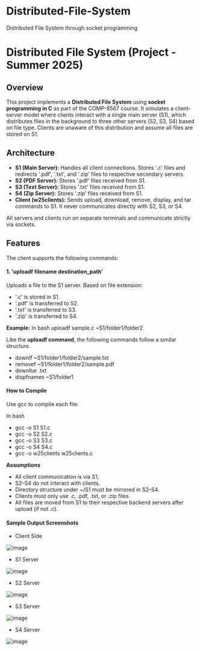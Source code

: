 # Distributed-File-System
Distributed File System through socket programming

# Distributed File System (Project - Summer 2025)

## Overview

This project implements a **Distributed File System** using **socket programming in C** as part of the COMP-8567 course. It simulates a client-server model where clients interact with a single main server (S1), which distributes files in the background to three other servers (S2, S3, S4) based on file type. Clients are unaware of this distribution and assume all files are stored on S1.

## Architecture

- **S1 (Main Server):** Handles all client connections. Stores '.c' files and redirects '.pdf', '.txt', and '.zip' files to respective secondary servers.
- **S2 (PDF Server):** Stores '.pdf' files received from S1.
- **S3 (Text Server):** Stores '.txt' files received from S1.
- **S4 (Zip Server):** Stores '.zip' files received from S1.
- **Client (w25clients):** Sends upload, download, remove, display, and tar commands to S1. It never communicates directly with S2, S3, or S4.

All servers and clients run on separate terminals and communicate strictly via sockets.

## Features

The client supports the following commands:

#### 1. 'uploadf filename destination_path'
Uploads a file to the S1 server. Based on file extension:
- '.c' is stored in S1.
- '.pdf' is transferred to S2.
- '.txt' is transferred to S3.
- '.zip' is transferred to S4.

**Example:**
In bash
uploadf sample.c ~S1/folder1/folder2

Like the **uploadf command**, the following commands follow a similar structure.

- downlf ~S1/folder1/folder2/sample.txt
- removef ~S1/folder1/folder2/sample.pdf
- downltar .txt
- dispfnames ~S1/folder1


#### **How to Compile**
Use gcc to compile each file:

In bash
- gcc -o S1 S1.c
- gcc -o S2 S2.c
- gcc -o S3 S3.c
- gcc -o S4 S4.c
- gcc -o w25clients w25clients.c

**Assumptions**
- All client communication is via S1; 
- S2–S4 do not interact with clients.
- Directory structure under ~/S1 must be mirrored in S2–S4.
- Clients must only use .c, .pdf, .txt, or .zip files.
- All files are moved from S1 to their respective backend servers after upload (if not .c).


#### Sample Output Screenshots
- Client Side
 
![image](https://github.com/user-attachments/assets/39eca2a7-8b7f-44aa-a46c-2e3648459a8f)

- S1 Server
  
![image](https://github.com/user-attachments/assets/cf10b1cd-8d00-49ca-8b19-4d76a2b59cc9)

- S2 Server
  
![image](https://github.com/user-attachments/assets/46637e5c-46ba-41f7-a552-1de3a714d6dc)

- S3 Server
  
![image](https://github.com/user-attachments/assets/1a1501d7-e4be-45ff-b1ee-090bf3481f2c)

- S4 Server
  
![image](https://github.com/user-attachments/assets/7c742548-e18c-4721-b872-de20c8ad129a)




